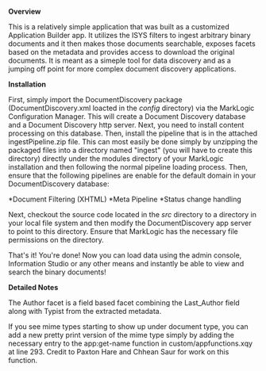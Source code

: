**Overview**

This is a relatively simple application that was built as a customized Application Builder app. It utilizes the ISYS filters to ingest arbitrary binary documents and it then makes those documents searchable, exposes facets based on the metadata and provides access to download the original documents. It is meant as a simeple tool for data discovery and as a jumping off point for more complex document discovery applications.

**Installation**

First, simply import the DocumentDiscovery package (DocumentDiscovery.xml loacted in the *config* directory) via the MarkLogic Configuration Manager. This will create a Document Discovery database and a Document Discovery http server. Next, you need to install content processing on this database. Then, install the pipeline that is in the attached ingestPipeline.zip file. This can most easily be done simply by unzipping the packaged files into a directory named "ingest" (you will have to create this directory) directly under the modules directory of your MarkLogic installation and then following the normal pipeline loading process. Then, ensure that the following pipelines are enable for the default domain in your DocumentDiscovery database:

*Document Filtering (XHTML)
*Meta Pipeline
*Status change handling

Next, checkout the source code located in the *src* directory to a directory in your local file system and then modify the DocumentDiscovery app server to point to this directory. Ensure that MarkLogic has the necessary file permissions on the directory.

That's it! You're done! Now you can load data using the admin console, Information Studio or any other means and instantly be able to view and search the binary documents!

**Detailed Notes**

The Author facet is a field based facet combining the Last_Author field along with Typist from the extracted metadata.

If you see mime types starting to show up under document type, you can add a new pretty print version of the mime type simply by adding the necessary entry to the app:get-name function in custom/appfunctions.xqy at line 293. Credit to Paxton Hare and Chhean Saur for work on this function.